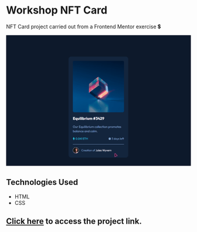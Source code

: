 # Workshop NFT Card
NFT Card project carried out from a Frontend Mentor exercise 💲

[<img src="./src/images/Workshop NFT.gif" alt="GIF do projeto do NFT Card.">](https://yuriown.github.io/Workshop-NFT-Card/)

## Technologies Used
- HTML
- CSS

## <a href="https://yuriown.github.io/Workshop-NFT-Card/">Click here<a> to access the project link.